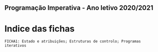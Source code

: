 ## Programação Imperativa - Ano letivo 2020/2021

# Indice das fichas
```
FICHA1: Estado e atribuições; Estruturas de controlo; Programas iterativos
```
